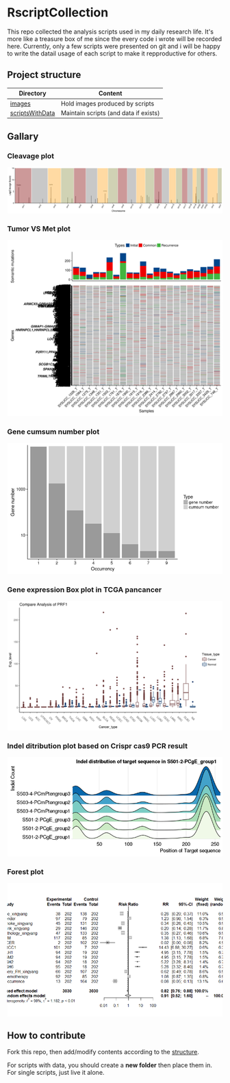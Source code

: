 # RscriptCollection
 This repo collected the analysis scripts used in my daily research life. It's more like a treasure box of me since the every code i wrote will be recorded here.
 Currently, only a few scripts were presented on git and i will be happy to write the datail usage of each script to make it repproductive for others.

## Project structure

| Directory | Content |
| --------- | ------- |
| [images](images) | Hold images produced by scripts |
| [scriptsWithData](scriptsWithData) | Maintain scripts (and data if exists) |
 
## Gallary

### Cleavage plot

![Cleavage plot](images/cleavage_plot.png)

### Tumor VS Met plot

![Tumor VS Met plot](images/met_VS_tum.png)

### Gene cumsum number plot

![Gene cumsum number plot](images/gene_cumsum_num.png)

### Gene expression Box plot in TCGA pancancer 

![Gene expression boxplot in TCGA](images/geneExpression_tcga.png)

### Indel ditribution plot based on Crispr cas9 PCR result 

![Indel distribution plot](images/Indel_distribution.png)
### Forest plot 
![Forest plot ](images/forestplot.png)
## How to contribute

Fork this repo, then add/modify contents according to the [structure](#project-structure).

For scripts with data, you should create a **new folder** then place them in. For single scripts, just live it alone.
